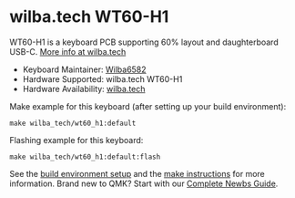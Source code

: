 # wilba.tech WT60-H1

WT60-H1 is a keyboard PCB supporting 60% layout and daughterboard USB-C. [More info at wilba.tech](https://wilba.tech/)

* Keyboard Maintainer: [Wilba6582](https://github.com/Wilba6582)
* Hardware Supported: wilba.tech WT60-H1
* Hardware Availability: [wilba.tech](https://wilba.tech/)

Make example for this keyboard (after setting up your build environment):

    make wilba_tech/wt60_h1:default

Flashing example for this keyboard:

    make wilba_tech/wt60_h1:default:flash

See the [build environment setup](https://docs.qmk.fm/#/getting_started_build_tools) and the [make instructions](https://docs.qmk.fm/#/getting_started_make_guide) for more information. Brand new to QMK? Start with our [Complete Newbs Guide](https://docs.qmk.fm/#/newbs).

